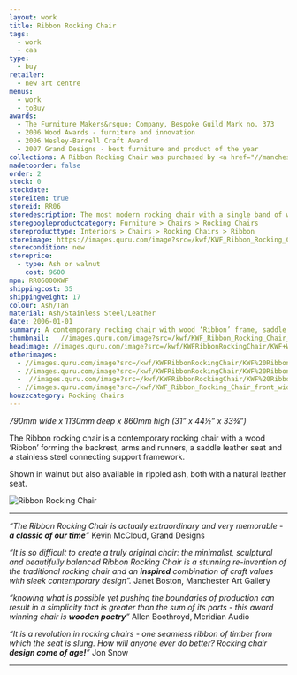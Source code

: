 ```yaml
---
layout: work
title: Ribbon Rocking Chair
tags:
  - work
  - caa
type:
  - buy
retailer:
  - new art centre
menus:
  - work
  - toBuy
awards:
  - The Furniture Makers&rsquo; Company, Bespoke Guild Mark no. 373
  - 2006 Wood Awards - furniture and innovation
  - 2006 Wesley-Barrell Craft Award
  - 2007 Grand Designs - best furniture and product of the year
collections: A Ribbon Rocking Chair was purchased by <a href="//manchesterartgallery.org/" alt="Manchester Museum of Modern Art">Manchester Museum of Modern Art</a> for their permanent collection with assistance from the Art Fund.
madetoorder: false
order: 2
stock: 0
stockdate:
storeitem: true
storeid: RR06
storedescription: The most modern rocking chair with a single band of wood, a high quality saddle leather seat and stainless steel frame
storegoogleproductcategory: Furniture > Chairs > Rocking Chairs
storeproducttype: Interiors > Chairs > Rocking Chairs > Ribbon
storeimage: https://images.quru.com/image?src=/kwf/KWF_Ribbon_Rocking_Chair_front_wide_on_white.jpg&fill=%23ffffff&left=0.22375&top=0.1&right=0.794&bottom=0.957&format=jpg&strip=1
storecondition: new
storeprice:
  - type: Ash or walnut
    cost: 9600
mpn: RR06000KWF
shippingcost: 35
shippingweight: 17
colour: Ash/Tan
material: Ash/Stainless Steel/Leather
date: 2006-01-01
summary: A contemporary rocking chair with wood ‘Ribbon’ frame, saddle leather seat & stainless steel connectors.
thumbnail:   //images.quru.com/image?src=/kwf/KWF_Ribbon_Rocking_Chair_side_on_white.jpg&width=175&height=175&fill=%23ffffff&left=0.07428571428571429&top=0.06285714285714286&right=0.9142857142857143&bottom=0.9257142857142857&format=jpg&strip=1
headimage: //images.quru.com/image?src=/kwf/KWFRibbonRockingChair/KWF+Walnut+Ribbon+front+34.jpeg&right=0.87813&left=0.10625
otherimages:
  - //images.quru.com/image?src=/kwf/KWFRibbonRockingChair/KWF%20Ribbon%20rocking%20chair%20back.tif&bottom=0.77188&top=0.10313&fill=auto&format=jpg&strip=1
  - //images.quru.com/image?src=/kwf/KWFRibbonRockingChair/KWF%20Ribbon%20rocking%20chair%20front%20on.tif&bottom=0.825&top=0.15625&fill=auto&format=jpg&strip=1
  -  //images.quru.com/image?src=/kwf/KWFRibbonRockingChair/KWF%20Ribbon%20rocking%20chair%20side.tif&right=0.90625&left=0.1&fill=auto&format=jpg&strip=1
  - //images.quru.com/image?src=/kwf/KWF_Ribbon_Rocking_Chair_front_wide_on_white.jpg&right=0.84688&left=0.17813&format=jpg&strip=1
houzzcategory: Rocking Chairs
---
```

_790mm wide x 1130mm deep x 860mm high (31&rdquo; x 44&frac12;&rdquo; x 33&frac34;&rdquo;)_

The Ribbon rocking chair is a contemporary rocking chair with a wood ‘Ribbon’ forming the backrest, arms and runners, a saddle leather seat and a stainless steel connecting support framework.

Shown in walnut but also available in rippled ash, both with a natural leather seat.

<img class="post-title gallery_image" alt="Ribbon Rocking Chair" src="//images.quru.com/image?src=/kwf/GREAT/GREAT_Desn_Social_Post_Katie_Walker.pdf.d/page-00001.png&width=342" srcset="//images.quru.com/image?src=/kwf/GREAT/GREAT_Desn_Social_Post_Katie_Walker.pdf.d/page-00001.png&width=342 360w, //images.quru.com/image?src=/kwf/GREAT/GREAT_Desn_Social_Post_Katie_Walker.pdf.d/page-00001.png&width=770 800w,  //images.quru.com/image?src=/kwf/GREAT/GREAT_Desn_Social_Post_Katie_Walker.pdf.d/page-00001.png&width=1440 2x">

---

*&ldquo;The Ribbon Rocking Chair is actually extraordinary and very memorable - __a classic of our time__&rdquo;*
Kevin McCloud, Grand Designs

*&ldquo;It is so difficult to create a truly original chair: the minimalist, sculptural and beautifully balanced Ribbon Rocking Chair is a stunning re-invention of the traditional rocking chair and an __inspired__ combination of craft values with sleek contemporary design&rdquo;.*
Janet Boston, Manchester Art Gallery

*&ldquo;knowing what is possible yet pushing the boundaries of production can result in a simplicity that is greater than the sum of its parts - this award winning chair is __wooden poetry__&rdquo;*
Allen Boothroyd, Meridian Audio

*&ldquo;It is a revolution in rocking chairs - one seamless ribbon of timber from which the seat is slung. How will anyone ever do better? Rocking chair __design come of age!__&rdquo;*
Jon Snow

---
